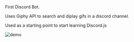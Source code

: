 First Discord Bot. 


Uses Giphy API to search and diplay gifs in a discord channel. 


Used as a starting point to start learning Discord.js


![demo](demo.gif "demo")